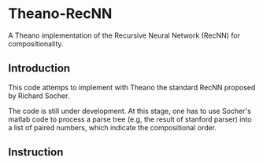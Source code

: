 # Theano-RecNN
A Theano implementation of the Recursive Neural Network (RecNN) for compositionality.

## Introduction
This code attemps to implement with Theano the standard RecNN proposed by Richard Socher.

The code is still under development. At this stage, one has to use Socher's matlab code to process a parse tree (e.g, the result of stanford parser) into a list of paired numbers, which indicate the compositional order.

## Instruction
